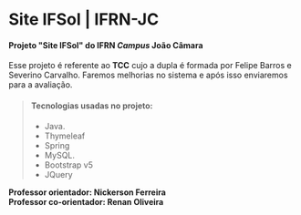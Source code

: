 # Site IFSol | IFRN-JC

#### Projeto "Site IFSol" do IFRN *Campus* João Câmara

Esse projeto é referente ao **TCC** cujo a dupla é formada por Felipe Barros e Severino Carvalho. Faremos melhorias no sistema e após isso enviaremos para a avaliação.

> #### Tecnologias usadas no projeto:
>
> - Java.
> - Thymeleaf
> - Spring
> - MySQL.
> - Bootstrap v5
> - JQuery


**Professor orientador: Nickerson Ferreira**<br>
**Professor co-orientador: Renan Oliveira**
